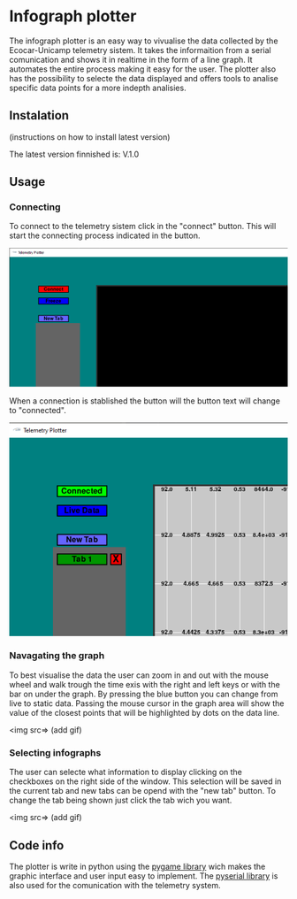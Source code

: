 # Infograph plotter

The infograph plotter is an easy way to vivualise the data collected by the Ecocar-Unicamp telemetry sistem.
It takes the informaition from a serial comunication and shows it in realtime in the form of a line graph. 
It automates the entire process making it easy for the user. The plotter also has the possibility to selecte 
the data displayed and offers tools to analise specific data points for a more indepth analisies.

## Instalation

(instructions on how to install latest version)

The latest version finnished is: V.1.0

## Usage

### Connecting

To connect to the telemetry sistem click in the "connect" button. This will start the connecting process
indicated in the button.

<img src="doc/connect button.png">

When a connection is stablished the button will the button text will change to "connected".

<img src="doc/connected button1.png">

### Navagating the graph

To best visualise the data the user can zoom in and out with the mouse wheel and walk trough the time exis 
with the right and left keys or with the bar on under the graph. By pressing the blue button you can change 
from live to static data. Passing the mouse cursor in the graph area will show the value of the closest points
that will be highlighted by dots on the data line.

<img src=> (add gif)

### Selecting infographs

The user can selecte what information to display clicking on the checkboxes on the right side of the window.
This selection will be saved in the current tab and new tabs can be opend with the "new tab" button. To change the
tab being shown just click the tab wich you want.

<img src=> (add gif)

## Code info

The plotter is write in python using the [pygame library](https://www.pygame.org/news) wich makes the graphic interface and user input easy to implement.
The [pyserial library](https://pyserial.readthedocs.io/en/latest/pyserial.html) is also used for the comunication with the telemetry system.

